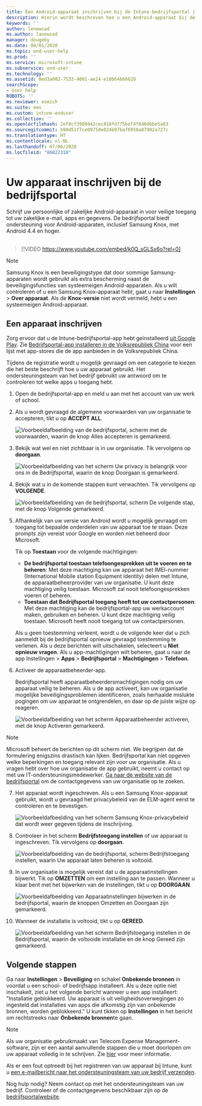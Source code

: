```yaml
---
title: Een Android-apparaat inschrijven bij de Intune-bedrijfsportal | Microsoft Docs
description: Hierin wordt beschreven hoe u een Android-apparaat bij de Intune-bedrijfsportal kunt inschrijven
keywords: ''
author: lenewsad
ms.author: lanewsad
manager: dougeby
ms.date: 04/01/2020
ms.topic: end-user-help
ms.prod: ''
ms.service: microsoft-intune
ms.subservice: end-user
ms.technology: ''
ms.assetid: 0ed3a002-7533-4001-ae24-e10b64b66620
searchScope:
- User help
ROBOTS: ''
ms.reviewer: esmich
ms.suite: ems
ms.custom: intune-enduser
ms.collection: ''
ms.openlocfilehash: 2ef0cf3909442cec818fd775bef4f848d6be5a83
ms.sourcegitcommit: b90d51f7ce09750e024b97baf6950a87902a727c
ms.translationtype: HT
ms.contentlocale: nl-NL
ms.lasthandoff: 07/06/2020
ms.locfileid: "86022310"
---
```

# <a name="enroll-your-device-with-company-portal"></a>Uw apparaat inschrijven bij de bedrijfsportal  
Schrijf uw persoonlijke of zakelijke Android-apparaat in voor veilige toegang tot uw zakelijke e-mail, apps en gegevens. De bedrijfsportal biedt ondersteuning voor Android-apparaten, inclusief Samsung Knox, met Android 4.4 en hoger.  
</br>
> [!VIDEO https://www.youtube.com/embed/k0Q_sGLSx6o?rel=0]

> [!NOTE]
> Samsung Knox is een beveiligingstype dat door sommige Samsung-apparaten wordt gebruikt als extra bescherming naast de beveiligingsfuncties van systeemeigen Android-apparaten. Als u wilt controleren of u een Samsung Knox-apparaat hebt, gaat u naar **Instellingen** > **Over apparaat**. Als de **Knox-versie** niet wordt vermeld, hebt u een systeemeigen Android-apparaat.

## <a name="enroll-device"></a>Een apparaat inschrijven  
Zorg ervoor dat u de Intune-bedrijfsportal-app hebt geïnstalleerd [uit Google Play](https://play.google.com/store/apps/details?id=com.microsoft.windowsintune.companyportal). Zie [Bedrijfsportal-app installeren in de Volksrepubliek China](install-company-portal-android-china.md) voor een lijst met app-stores die de app aanbieden in de Volksrepubliek China.

Tijdens de registratie wordt u mogelijk gevraagd om een categorie te kiezen die het beste beschrijft hoe u uw apparaat gebruikt. Het ondersteuningsteam van het bedrijf gebruikt uw antwoord om te controleren tot welke apps u toegang hebt.  

1. Open de bedrijfsportal-app en meld u aan met het account van uw werk of school.  

2. Als u wordt gevraagd de algemene voorwaarden van uw organisatie te accepteren, tikt u op **ACCEPT ALL**.  

   ![Voorbeeldafbeelding van de bedrijfsportal, scherm met de voorwaarden, waarin de knop Alles accepteren is gemarkeerd.](./media/accept-terms-1911.png)  


3. Bekijk wat wel en niet zichtbaar is in uw organisatie. Tik vervolgens op **doorgaan**.


    ![Voorbeeldafbeelding van het scherm Uw privacy is belangrijk voor ons in de Bedrijfsportal, waarin de knop Doorgaan is gemarkeerd.](./media/android-privacy-screen-1911.png)  
4. Bekijk wat u in de komende stappen kunt verwachten. Tik vervolgens op **VOLGENDE**.  

    ![Voorbeeldafbeelding van de bedrijfsportal, scherm De volgende stap, met de knop Volgende gemarkeerd.](./media/android-whats-next-1911.png)  


5. Afhankelijk van uw versie van Android wordt u mogelijk gevraagd om toegang tot bepaalde onderdelen van uw apparaat toe te staan. Deze prompts zijn vereist voor Google en worden niet beheerd door Microsoft.  

    Tik op **Toestaan** voor de volgende machtigingen:  
    * **De bedrijfsportal toestaan telefoongesprekken uit te voeren en te beheren**: Met deze machtiging kan uw apparaat het IMEI-nummer (International Mobile station Equipment Identity) delen met Intune, de apparaatbeheerprovider van uw organisatie. U kunt deze machtiging veilig toestaan. Microsoft zal nooit telefoongesprekken voeren of beheren.  
    * **Toestaan dat Bedrijfsportal toegang heeft tot uw contactpersonen**: Met deze machtiging kan de bedrijfsportal-app uw werkaccount maken, gebruiken en beheren.  U kunt deze machtiging veilig toestaan. Microsoft heeft nooit toegang tot uw contactpersonen. 

    Als u geen toestemming verleent, wordt u de volgende keer dat u zich aanmeldt bij de bedrijfsportal opnieuw gevraagd toestemming te verlenen. Als u deze berichten wilt uitschakelen, selecteert u **Niet opnieuw vragen**. Als u app-machtigingen wilt beheren, gaat u naar de app Instellingen > **Apps** > **Bedrijfsportal** > **Machtigingen** > **Telefoon**.  

6. Activeer de apparaatbeheerder-app. 

    Bedrijfsportal heeft apparaatbeheerdersmachtigingen nodig om uw apparaat veilig te beheren. Als u de app activeert, kan uw organisatie mogelijke beveiligingsproblemen identificeren, zoals herhaalde mislukte pogingen om uw apparaat te ontgrendelen, en daar op de juiste wijze op reageren.  

    ![Voorbeeldafbeelding van het scherm Apparaatbeheerder activeren, met de knop Activeren gemarkeerd.](./media/activate-device-administrator-1911.png)  

> [!NOTE]
> Microsoft beheert de berichten op dit scherm niet. We begrijpen dat de formulering enigszins drastisch kan lijken. Bedrijfsportal kan niet opgeven welke beperkingen en toegang relevant zijn voor uw organisatie. Als u vragen hebt over hoe uw organisatie de app gebruikt, neemt u contact op met uw IT-ondersteuningsmedewerker. [Ga naar de website van de bedrijfsportal](https://go.microsoft.com/fwlink/?linkid=2010980) om de contactgegevens van uw organisatie op te zoeken.  


7. Het apparaat wordt ingeschreven. Als u een Samsung Knox-apparaat gebruikt, wordt u gevraagd het privacybeleid van de ELM-agent eerst te controleren en te bevestigen.   

    ![Voorbeeldafbeelding van het scherm Samsung Knox-privacybeleid dat wordt weer gegeven tijdens de inschrijving.](./media/and-enroll-7-knox-privacy-policy.png)  

8. Controleer in het scherm **Bedrijfstoegang instellen** of uw apparaat is ingeschreven. Tik vervolgens op **doorgaan**.  

    ![Voorbeeldafbeelding van de bedrijfsportal, scherm Bedrijfstoegang instellen, waarin Uw apparaat laten beheren is voltooid.](./media/update-settings-1911.png)  

9. In uw organisatie is mogelijk vereist dat u de apparaatinstellingen bijwerkt. Tik op **OMZETTEN** om een instelling aan te passen. Wanneer u klaar bent met het bijwerken van de instellingen, tikt u op **DOORGAAN**.  

   ![Voorbeeldafbeelding van Apparaatinstellingen bijwerken in de bedrijfsportal, waarin de knoppen Omzetten en Doorgaan zijn gemarkeerd.](./media/resolve-settings-1911.png)  

10. Wanneer de installatie is voltooid, tikt u op **GEREED**.    

    ![Voorbeeldafbeelding van het scherm Bedrijfstoegang instellen in de Bedrijfsportal, waarin de voltooide installatie en de knop Gereed zijn gemarkeerd.](./media/android-enrollment-done-1911.png) 

## <a name="next-steps"></a>Volgende stappen  

Ga naar **Instellingen** > **Beveiliging** en schakel **Onbekende bronnen** in voordat u een school- of bedrijfsapp installeert. Als u deze optie niet inschakelt, ziet u het volgende bericht wanneer u een app installeert: "Installatie geblokkeerd. Uw apparaat is uit veiligheidsoverwegingen zo ingesteld dat installaties van apps die afkomstig zijn van onbekende bronnen, worden geblokkeerd." U kunt tikken op **Instellingen** in het bericht om rechtstreeks naar **Onbekende bronnen**te gaan.  

> [!Note]
> Als uw organisatie gebruikmaakt van Telecom Expense Management-software, zijn er een aantal aanvullende stappen die u moet doorlopen om uw apparaat volledig in te schrijven. Zie [hier](enroll-your-device-with-telecom-expense-management-android.md) voor meer informatie.

Als er een fout optreedt bij het registreren van uw apparaat bij Intune, kunt u [een e-mailbericht naar het ondersteuningsteam van uw bedrijf verzenden](send-logs-to-your-it-admin-by-email-android.md).  

Nog hulp nodig? Neem contact op met het ondersteuningsteam van uw bedrijf. Controleer of de contactgegevens beschikbaar zijn op de [bedrijfsportalwebsite](https://go.microsoft.com/fwlink/?linkid=2010980).  